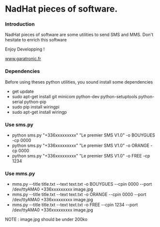 NadHat pieces of software.
===========================

### Introduction

NadHat pieces of software are some utilities to send SMS and MMS.
Don't hesitate to enrich this software

Enjoy Developping !

www.garatronic.fr

### Dependencies

Before using theses python utilities, you sound install some dependencies

 - get update
 - sudo apt-get install git minicom python-dev python-setuptools python-serial python-pip
 - sudo pip install wiringpi
 - sudo apt-get install wiringp

### Use sms.py

 - python sms.py "+336xxxxxxxxx" "Le premier SMS V1.0" -o BOUYGUES -cp 0000
 - python sms.py "+336xxxxxxxxx" "Le premier SMS V1.0" -o ORANGE -cp 0000
 - python sms.py "+336xxxxxxxxx" "Le premier SMS V1.0" -o FREE -cp 1234

### Use mms.py

 - mms.py --title title.txt --text text.txt -o BOUYGUES --cpin 0000 --port  /dev/ttyAMA0 +336xxxxxxxxx image.jpg
 - mms.py --title title.txt --text text.txt -o ORANGE --cpin 0000 --port  /dev/ttyAMA0 +336xxxxxxxxx image.jpg
 - mms.py --title title.txt --text text.txt -o FREE --cpin 1234 --port  /dev/ttyAMA0 +336xxxxxxxxx image.jpg

NOTE : image.jpg should be under 200ko


